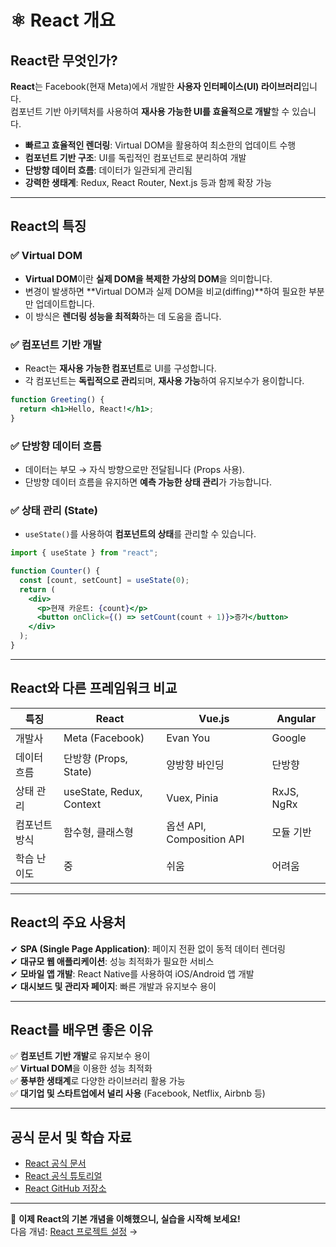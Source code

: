 # ⚛️ React 개요

## React란 무엇인가?
**React**는 Facebook(현재 Meta)에서 개발한 **사용자 인터페이스(UI) 라이브러리**입니다.  
컴포넌트 기반 아키텍처를 사용하여 **재사용 가능한 UI를 효율적으로 개발**할 수 있습니다.

- **빠르고 효율적인 렌더링**: Virtual DOM을 활용하여 최소한의 업데이트 수행
- **컴포넌트 기반 구조**: UI를 독립적인 컴포넌트로 분리하여 개발
- **단방향 데이터 흐름**: 데이터가 일관되게 관리됨
- **강력한 생태계**: Redux, React Router, Next.js 등과 함께 확장 가능

---

## React의 특징

### ✅ Virtual DOM
- **Virtual DOM**이란 **실제 DOM을 복제한 가상의 DOM**을 의미합니다.
- 변경이 발생하면 **Virtual DOM과 실제 DOM을 비교(diffing)**하여 필요한 부분만 업데이트합니다.
- 이 방식은 **렌더링 성능을 최적화**하는 데 도움을 줍니다.

### ✅ 컴포넌트 기반 개발
- React는 **재사용 가능한 컴포넌트**로 UI를 구성합니다.
- 각 컴포넌트는 **독립적으로 관리**되며, **재사용 가능**하여 유지보수가 용이합니다.

```jsx
function Greeting() {
  return <h1>Hello, React!</h1>;
}
```

### ✅ 단방향 데이터 흐름
- 데이터는 부모 → 자식 방향으로만 전달됩니다 (Props 사용).
- 단방향 데이터 흐름을 유지하면 **예측 가능한 상태 관리**가 가능합니다.

### ✅ 상태 관리 (State)
- `useState()`를 사용하여 **컴포넌트의 상태**를 관리할 수 있습니다.

```jsx
import { useState } from "react";

function Counter() {
  const [count, setCount] = useState(0);
  return (
    <div>
      <p>현재 카운트: {count}</p>
      <button onClick={() => setCount(count + 1)}>증가</button>
    </div>
  );
}
```

---

## React와 다른 프레임워크 비교

| 특징 | React | Vue.js | Angular |
|------|-------|--------|---------|
| 개발사 | Meta (Facebook) | Evan You | Google |
| 데이터 흐름 | 단방향 (Props, State) | 양방향 바인딩 | 단방향 |
| 상태 관리 | useState, Redux, Context | Vuex, Pinia | RxJS, NgRx |
| 컴포넌트 방식 | 함수형, 클래스형 | 옵션 API, Composition API | 모듈 기반 |
| 학습 난이도 | 중 | 쉬움 | 어려움 |

---

## React의 주요 사용처
✔ **SPA (Single Page Application)**: 페이지 전환 없이 동적 데이터 렌더링  
✔ **대규모 웹 애플리케이션**: 성능 최적화가 필요한 서비스  
✔ **모바일 앱 개발**: React Native를 사용하여 iOS/Android 앱 개발  
✔ **대시보드 및 관리자 페이지**: 빠른 개발과 유지보수 용이  

---

## React를 배우면 좋은 이유
✅ **컴포넌트 기반 개발**로 유지보수 용이  
✅ **Virtual DOM**을 이용한 성능 최적화  
✅ **풍부한 생태계**로 다양한 라이브러리 활용 가능  
✅ **대기업 및 스타트업에서 널리 사용** (Facebook, Netflix, Airbnb 등)  

---

## 공식 문서 및 학습 자료
- [React 공식 문서](https://react.dev/)
- [React 공식 튜토리얼](https://react.dev/learn)
- [React GitHub 저장소](https://github.com/facebook/react)

---

🚀 **이제 React의 기본 개념을 이해했으니, 실습을 시작해 보세요!**  
다음 개념: [React 프로젝트 설정](./setup-react.md) →
